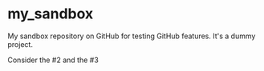 # my_sandbox
My sandbox repository on GitHub for testing GitHub features.
It's a dummy project.

Consider the #2 and the #3